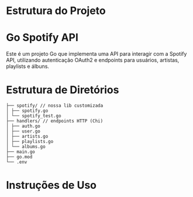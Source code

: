 # Estrutura do Projeto

# Go Spotify API

Este é um projeto Go que implementa uma API para interagir com a Spotify API, utilizando
autenticação OAuth2 e endpoints para usuários, artistas, playlists e álbuns.

# Estrutura de Diretórios

```
├── spotify/ // nossa lib customizada
│ ├── spotify.go
│ └── spotify_test.go
├── handlers/ // endpoints HTTP (Chi)
│ ├── auth.go
│ ├── user.go
│ ├── artists.go
│ ├── playlists.go
│ └── albums.go
├── main.go
├── go.mod
└── .env
```

# Instruções de Uso
